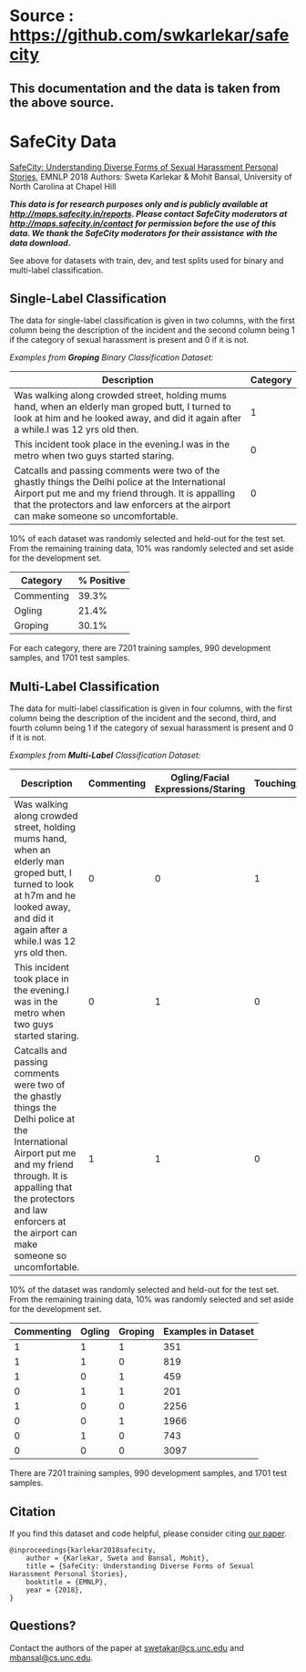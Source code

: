 # Source : https://github.com/swkarlekar/safecity
## This documentation and the data is taken from the above source.
# SafeCity Data
[SafeCity: Understanding Diverse Forms of Sexual Harassment Personal Stories](http://arxiv.org/abs/1809.04739), EMNLP 2018
Authors: Sweta Karlekar & Mohit Bansal, University of North Carolina at Chapel Hill

***This data is for research purposes only and is publicly available at <http://maps.safecity.in/reports>. Please contact SafeCity moderators at <http://maps.safecity.in/contact> for permission before the use of this data. We thank the SafeCity moderators for their assistance with the data download.***

See above for datasets with train, dev, and test splits used for binary and multi-label classification.

## Single-Label Classification

The data for single-label classification is given in two columns, with the first column being the description of the incident and the second column being 1 if the category of sexual harassment is present and 0 if it is not.

*Examples from **Groping** Binary Classification Dataset:*

| Description | Category |
|---|---|
| Was walking along crowded street, holding mums hand, when an elderly man groped butt, I turned to look at him and he looked away, and did it again after a while.I was 12 yrs old then. | 1 |
| This incident took place in the evening.I was in the metro when two guys started staring. | 0 |
| Catcalls and passing comments were two of the ghastly things the Delhi police at the International Airport put me and my friend through. It is appalling that the protectors and law enforcers at the airport can make someone so uncomfortable. |	0 |

10% of each dataset was randomly selected and held-out for the test set. From the remaining training data, 10% was randomly selected and set aside for the development set.

| Category | % Positive |
|---|---|
| Commenting | 39.3% |
| Ogling | 21.4% |
| Groping | 30.1% |

For each category, there are 7201 training samples, 990 development samples, and 1701 test samples.

## Multi-Label Classification

The data for multi-label classification is given in four columns, with the first column being the description of the incident and the second, third, and fourth column being 1 if the category of sexual harassment is present and 0 if it is not.

*Examples from **Multi-Label** Classification Dataset:*

| Description | Commenting | Ogling/Facial Expressions/Staring | Touching/Groping |
|---|---|---|---|
| Was walking along crowded street, holding mums hand, when an elderly man groped butt, I turned to look at h7m and he looked away, and did it again after a while.I was 12 yrs old then. | 0 |	0 |	1 |
| This incident took place in the evening.I was in the metro when two guys started staring. |	0 |	1 |	0 |
| Catcalls and passing comments were two of the ghastly things the Delhi police at the International Airport put me and my friend through. It is appalling that the protectors and law enforcers at the airport can make someone so uncomfortable. | 1 |	1 |	0 |

10% of the dataset was randomly selected and held-out for the test set. From the remaining training data, 10% was randomly selected and set aside for the development set.

| Commenting | Ogling | Groping | Examples in Dataset |
|---|---|---|---|
| 1 | 1 | 1 | 351 |
| 1 | 1 | 0 | 819 |
| 1 | 0 | 1 | 459 |
| 0 | 1 | 1 | 201 |
| 1 | 0 | 0 | 2256 |
| 0 | 0 | 1 | 1966 |
| 0 | 1 | 0 | 743 |
| 0 | 0 | 0 | 3097 |

There are 7201 training samples, 990 development samples, and 1701 test samples.

## Citation
If you find this dataset and code helpful, please consider citing [our paper](http://arxiv.org/abs/1809.04739).

```
@inproceedings{karlekar2018safecity,
	author = {Karlekar, Sweta and Bansal, Mohit},
	title = {SafeCity: Understanding Diverse Forms of Sexual Harassment Personal Stories},
	booktitle = {EMNLP},
	year = {2018},
}
```

## Questions?
Contact the authors of the paper at <swetakar@cs.unc.edu> and <mbansal@cs.unc.edu>.
